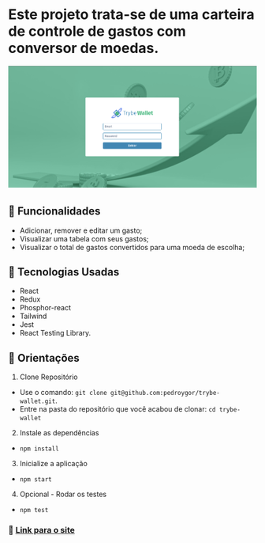 # Este projeto trata-se de uma carteira de controle de gastos com conversor de moedas.

![imagem](src/assets/wallet.png)

## :wrench: Funcionalidades

- Adicionar, remover e editar um gasto;
- Visualizar uma tabela com seus gastos;
- Visualizar o total de gastos convertidos para uma moeda de escolha;

## :rocket: Tecnologias Usadas

- React
- Redux
- Phosphor-react
- Tailwind
- Jest
- React Testing Library.

## 📜 Orientações

1. Clone Repositório

- Use o comando: `git clone git@github.com:pedroygor/trybe-wallet.git`.
- Entre na pasta do repositório que você acabou de clonar: `cd trybe-wallet`

2. Instale as dependências

- `npm install`

3. Inicialize a aplicação

- `npm start`

4. Opcional - Rodar os testes

- `npm test`

### 🔗 [Link para o site](https://pedroygor-trybe-wallet.netlify.app/)
